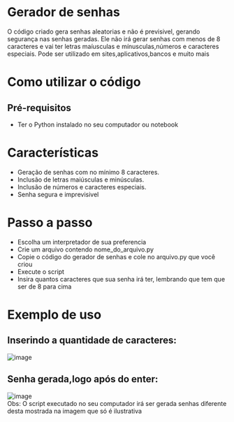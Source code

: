 # Gerador de senhas

O código criado gera senhas aleatorias e não é previsivel, gerando segurança nas senhas geradas. Ele não irá gerar senhas com menos de 8 caracteres e vai ter letras maíusculas e mínusculas,números e caracteres especiais. Pode ser utilizado em sites,aplicativos,bancos e muito mais 

# Como utilizar o código
## Pré-requisitos
* Ter o Python instalado no seu computador ou notebook

# Características
* Geração de senhas com no mínimo 8 caracteres.
* Inclusão de letras maiúsculas e minúsculas.
* Inclusão de números e caracteres especiais.
* Senha segura e imprevisivel

# Passo a passo
* Escolha um interpretador de sua preferencia
* Crie um arquivo contendo nome_do_arquivo.py
* Copie o código do gerador de senhas e cole no arquivo.py que você criou
* Execute o script
* Insira quantos caracteres que sua senha irá ter, lembrando que tem que ser de 8 para cima

# Exemplo de uso

## Inserindo a quantidade de caracteres:
![image](https://github.com/erickqf/gerador_de_senha_python/assets/148627777/f0a9bd89-ef79-4243-8881-1fca1455c929)

## Senha gerada,logo após do enter:
![image](https://github.com/erickqf/gerador_de_senha_python/assets/148627777/82ab4bf0-2085-4b30-86b0-df302dc773de) <br>
Obs: O script executado no seu computador irá ser gerada senhas diferente desta mostrada na imagem que só é ilustrativa

